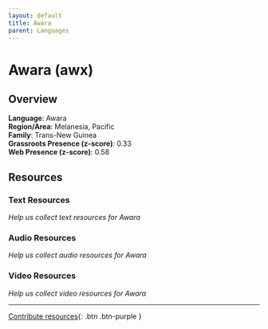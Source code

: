 ```yaml
---
layout: default
title: Awara
parent: Languages
---
```


# Awara (awx)

## Overview

**Language**: Awara  
**Region/Area**: Melanesia, Pacific  
**Family**: Trans-New Guinea  
**Grassroots Presence (z-score)**: 0.33  
**Web Presence (z-score)**: 0.58  

## Resources

### Text Resources
*Help us collect text resources for Awara*

### Audio Resources
*Help us collect audio resources for Awara*

### Video Resources
*Help us collect video resources for Awara*

---

[Contribute resources](https://forms.office.com/e/1SfLJx3u1r){: .btn .btn-purple }
